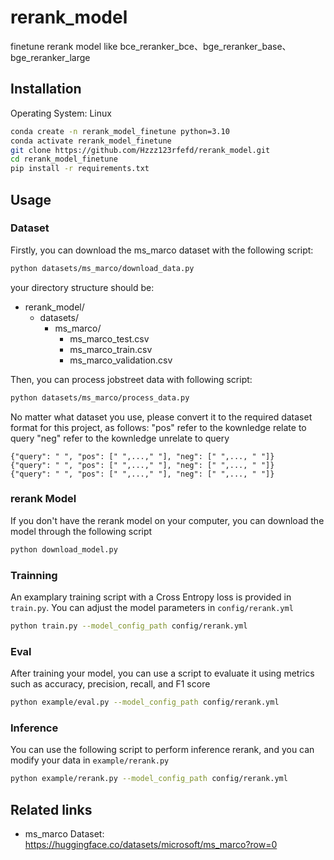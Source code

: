 # rerank_model
finetune rerank model like bce_reranker_bce、bge_reranker_base、bge_reranker_large
## Installation
Operating System: Linux
```bash
conda create -n rerank_model_finetune python=3.10
conda activate rerank_model_finetune
git clone https://github.com/Hzzz123rfefd/rerank_model.git
cd rerank_model_finetune
pip install -r requirements.txt
```
## Usage
### Dataset
Firstly, you can download the ms_marco dataset with the following script:
```bash
python datasets/ms_marco/download_data.py
```
your directory structure should be:
- rerank_model/
  - datasets/
    - ms_marco/
      - ms_marco_test.csv
      - ms_marco_train.csv
      - ms_marco_validation.csv

Then, you can process jobstreet data with following script:
```bash
python datasets/ms_marco/process_data.py
```

No matter what dataset you use, please convert it to the required dataset format for this project, as follows:
"pos" refer to the kownledge relate to query
"neg" refer to the kownledge unrelate to query
```jsonl
{"query": " ", "pos": [" ",...," "], "neg": [" ",..., " "]}
{"query": " ", "pos": [" ",...," "], "neg": [" ",..., " "]}
{"query": " ", "pos": [" ",...," "], "neg": [" ",..., " "]}
```

### rerank Model
If you don't have the rerank model on your computer, you can download the model through the following script
```bash
python download_model.py
```

### Trainning
An examplary training script with a Cross Entropy loss is provided in `train.py`.
You can adjust the model parameters in `config/rerank.yml`
```bash
python train.py --model_config_path config/rerank.yml
```

### Eval
After training your model, you can use a script to evaluate it using metrics such as accuracy, precision, recall, and F1 score
```bash
python example/eval.py --model_config_path config/rerank.yml
```

### Inference
You can use the following script to perform inference rerank, and you can modify your data in `example/rerank.py`
```bash
python example/rerank.py --model_config_path config/rerank.yml
```

## Related links
 * ms_marco Dataset: https://huggingface.co/datasets/microsoft/ms_marco?row=0